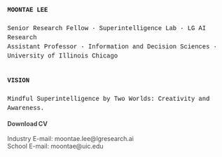 <p align="left" style="line-height:1.5; font-family:Courier New">
  <strong>MOONTAE LEE</strong><br>
  <br>
  Senior Research Fellow · Superintelligence Lab · LG AI Research<br>
  Assistant Professor · Information and Decision Sciences · University of Illinois Chicago<br>
  <br>
</p>

<p align="left" style="line-height:1.5; font-family:Courier New">
  <strong>VISION</strong><br>
  <br>
  Mindful Superintelligence by Two Worlds: Creativity and Awareness.<br> 
</p>


<p align="left" style="margin-top:1rem; ont-family:Courier New">
  <a href="./Moontae Lee - CV (2025).pdf" style="text-decoration:none; color:#444;">
      <strong>Download CV</strong><br>
      <br>
      Industry E-mail: moontae.lee@lgresearch.ai<br>
      School E-mail: moontae@uic.edu<br>
  </a>
</p>


